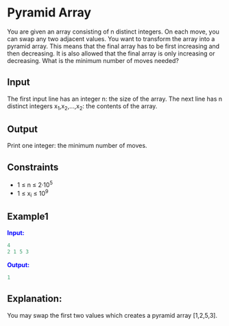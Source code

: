 # Pyramid Array

You are given an array consisting of n distinct integers. On each move, you can swap any two adjacent values.
You want to transform the array into a pyramid array. This means that the final array has to be first increasing and then decreasing. It is also allowed that the final array is only increasing or decreasing.
What is the minimum number of moves needed?

## Input

The first input line has an integer n: the size of the array.
The next line has n distinct integers x<sub>1</sub>,x<sub>2</sub>,&hellip;,x<sub>2</sub>: the contents of the array.

## Output

Print one integer: the minimum number of moves.  

## Constraints

* 1 &le; n &le; 2&middot;10<sup>5</sup>
* 1 &le; x<sub>i</sub> &le; 10<sup>9</sup>

## Example1
<font color="blue">**Input:**</font>
```c++
4
2 1 5 3
```
<font color="blue">**Output:**</font>
```c++
1
``` 

## Explanation:
You may swap the first two values which creates a pyramid array [1,2,5,3].